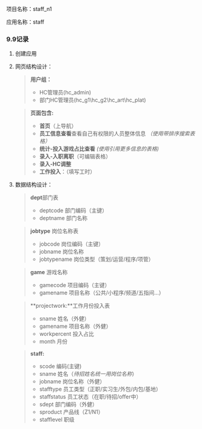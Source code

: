 项目名称：staff_n1

应用名称：staff

### 9.9记录

1. 创建应用

2. 网页结构设计：

   > **用户组：**
   > - HC管理员(hc_admin)
   > - 部门HC管理员(hc_g1\hc_g2\hc_art\hc_plat)

   > **页面包含:**
   > - **首页**（上导航）
   > - **员工信息查看**查看自己有权限的人员整体信息 *（使用带排序搜索表格）*
   > - **统计-投入游戏占比查看** *(使用引用更多信息的表格)*
   > - **录入-入职离职**（可编辑表格）
   > - **录入-HC调整**
   > - **工作投入**：（填写工时）

3. 数据结构设计：

   > **dept**部门表
   > - deptcode 部门编码（主键）
   > - deptname 部门名称
   
   > **jobtype** 岗位名称表
   > - jobcode 岗位编码（主键）
   > - jobname 岗位名称
   > - jobtypename 岗位类型（策划/运营/程序/项管）
   
   > **game** 游戏名称
   > - gamecode 项目编码（主键）
   > - gamename 项目名称（公共/小程序/频道/五指间…）
   
   > **projectwork:**工作月份投入表
   > - sname 姓名（外健）
   > - gamename 项目名称（外健）
   > - workpercent 投入占比
   > - month 月份
   
   > **staff:**
   > - scode 编码(主键)
   > - sname 姓名（*待招姓名统一用岗位名称*）
   > - jobname 岗位名称（外健）
   > - stafftype 员工类型（正职/实习生/外包/内包/基地）
   > - staffstatus 员工状态（在职/待招/offer中）
   > - sdept 部门编码（外健）
   > - sproduct 产品线（Z1/N1）
   > - stafflevel 职级
   